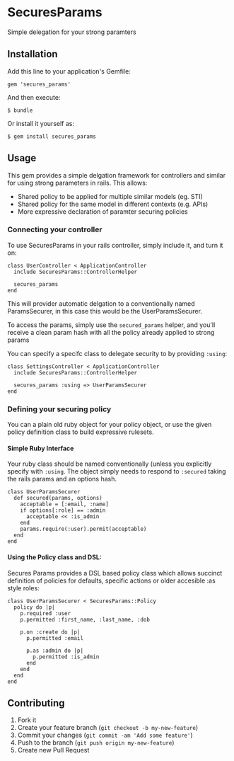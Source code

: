 # SecuresParams

Simple delegation for your strong paramters

## Installation

Add this line to your application's Gemfile:

    gem 'secures_params'

And then execute:

    $ bundle

Or install it yourself as:

    $ gem install secures_params

## Usage

This gem provides a simple delgation framework for controllers and similar for
using strong parameters in rails.  This allows:

* Shared policy to be applied for multiple similar models (eg. STI)
* Shared policy for the same model in different contexts (e.g. APIs)
* More expressive declaration of paramter securing policies

### Connecting your controller

To use SecuresParams in your rails controller, simply include it, and turn it on:

    class UserController < ApplicationController
      include SecuresParams::ControllerHelper

      secures_params
    end

This will provider automatic delgation to a conventionally named ParamsSecurer,
in this case this would be the UserParamsSecurer.

To access the params, simply use the `secured_params` helper, and you'll receive
a clean param hash with all the policy already applied to strong params

You can specify a specifc class to delegate security to by providing `:using`:

    class SettingsController < ApplicationController
      include SecuresParams::ControllerHelper

      secures_params :using => UserParamsSecurer
    end

### Defining your securing policy

You can a plain old ruby object for your policy object, or use the given policy
definition class to build expressive rulesets.

#### Simple Ruby Interface

Your ruby class should be named conventionally (unless you explicitly specify
with `:using`.  The object simply needs to respond to `:secured` taking the
rails params and an options hash.

    class UserParamsSecurer
      def secured(params, options)
        acceptable = [:email, :name]
        if options[:role] == :admin
          acceptable << :is_admin
        end
        params.require(:user).permit(acceptable)
      end
    end

#### Using the Policy class and DSL:

Secures Params provides a DSL based policy class which allows succinct definition
of policies for defaults, specific actions or older accesible :as style roles:

    class UserParamsSecurer < SecuresParams::Policy
      policy do |p|
        p.required :user
        p.permitted :first_name, :last_name, :dob

        p.on :create do |p|
          p.permitted :email

          p.as :admin do |p|
            p.permitted :is_admin
          end
        end
      end
    end

## Contributing

1. Fork it
2. Create your feature branch (`git checkout -b my-new-feature`)
3. Commit your changes (`git commit -am 'Add some feature'`)
4. Push to the branch (`git push origin my-new-feature`)
5. Create new Pull Request
